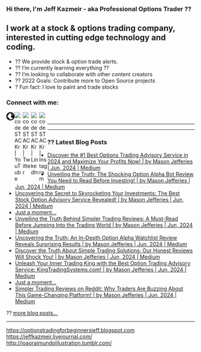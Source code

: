 

<!--
**jeffkazmeir/jeffkazmeir** is a ✨ _special_ ✨ repository because its `README.md` (this file) appears on your GitHub profile.

Here are some ideas to get you started:

- 🔭 I’m currently working on ...
- 🌱 I’m currently learning ...
- 👯 I’m looking to collaborate on ...
- 🤔 I’m looking for help with ...
- 💬 Ask me about ...
- 📫 How to reach me: ...
- 😄 Pronouns: ...
- ⚡ Fun fact: ...
-->
### Hi there, I'm Jeff Kazmeir - aka Professional Options Trader ??
## I work at a stock & options trading company, interested in cutting edge technology and coding.

- ?? We provide stock & option trade alerts.
- ?? I’m currently learning everything ??
- ?? I’m looking to collaborate with other content creators
- ?? 2022 Goals: Contribute more to Open Source projects
- ? Fun fact: I love to paint and trade stocks


### Connect with me:

[<img align="left" alt="codeSTACKr.com" width="22px" src="https://raw.githubusercontent.com/iconic/open-iconic/master/svg/globe.svg" />][website]
[<img align="left" alt="codeSTACKr | YouTube" width="22px" src="https://cdn.jsdelivr.net/npm/simple-icons@v3/icons/youtube.svg" />][youtube]
[<img align="left" alt="codeSTACKr | Twitter" width="22px" src="https://cdn.jsdelivr.net/npm/simple-icons@v3/icons/twitter.svg" />][twitter]
[<img align="left" alt="codeSTACKr | LinkedIn" width="22px" src="https://cdn.jsdelivr.net/npm/simple-icons@v3/icons/linkedin.svg" />][linkedin]
[<img align="left" alt="codeSTACKr | Instagram" width="22px" src="https://cdn.jsdelivr.net/npm/simple-icons@v3/icons/instagram.svg" />][instagram]

<br />

---

---

### ?? Latest Blog Posts

<!-- BLOG-POST-LIST:START -->
- [Discover the #1 Best Options Trading Advisory Service in 2024 and Maximize Your Profits Now! | by Mason Jefferies | Jun, 2024 | Medium](https://tradingoptionsforbeginners.medium.com/discover-the-1-best-options-trading-advisory-service-in-2024-and-maximize-your-profits-now-6657fcdfb2e4?source=ifttt--------------3)
- [Unveiling the Truth: The Shocking Option Alpha Bot Review You Need to Read Before Investing! | by Mason Jefferies | Jun, 2024 | Medium](https://tradingoptionsforbeginners.medium.com/unveiling-the-truth-the-shocking-option-alpha-bot-review-you-need-to-read-before-investing-ebae7c120d46?source=ifttt--------------3)
- [Uncovering the Secret to Skyrocketing Your Investments: The Best Stock Option Advisory Service Revealed! | by Mason Jefferies | Jun, 2024 | Medium](https://tradingoptionsforbeginners.medium.com/uncovering-the-secret-to-skyrocketing-your-investments-the-best-stock-option-advisory-service-920864c04368?source=ifttt--------------3)
- [Just a moment...](https://medium.com/@tradingoptionsforbeginners/unleash-your-inner-trader-a-simple-algo-trading-review-that-will-change-your-financial-game-b4c73e23b128?source=ifttt--------------3)
- [Unveiling the Truth Behind Simpler Trading Reviews: A Must-Read Before Jumping Into the Trading World | by Mason Jefferies | Jun, 2024 | Medium](https://tradingoptionsforbeginners.medium.com/unveiling-the-truth-behind-simpler-trading-reviews-a-must-read-before-jumping-into-the-trading-ea56199921e1?source=ifttt--------------3)
- [Uncovering the Truth: An In-Depth Option Alpha Watchlist Review Reveals Surprising Results | by Mason Jefferies | Jun, 2024 | Medium](https://tradingoptionsforbeginners.medium.com/uncovering-the-truth-an-in-depth-option-alpha-watchlist-review-reveals-surprising-results-bada17455c76?source=ifttt--------------3)
- [Discover the Truth About Simple Trading Solutions: Our Honest Reviews Will Shock You! | by Mason Jefferies | Jun, 2024 | Medium](https://tradingoptionsforbeginners.medium.com/discover-the-truth-about-simple-trading-solutions-our-honest-reviews-will-shock-you-459837057b12?source=ifttt--------------3)
- [Unleash Your Inner Trading King with the Best Option Trading Advisory Service: KingTradingSystems.com! | by Mason Jefferies | Jun, 2024 | Medium](https://tradingoptionsforbeginners.medium.com/unleash-your-inner-trading-king-with-the-best-option-trading-advisory-service-kingtradingsystems-co-791647b8b7c0?source=ifttt--------------3)
- [Just a moment...](https://medium.com/@tradingoptionsforbeginners/discover-the-game-changing-simpler-trading-scanner-a-comprehensive-review-c6d2a8396ede?source=ifttt--------------3)
- [Simpler Trading Reviews on Reddit: Why Traders Are Buzzing About This Game-Changing Platform! | by Mason Jefferies | Jun, 2024 | Medium](https://tradingoptionsforbeginners.medium.com/simpler-trading-reviews-on-reddit-why-traders-are-buzzing-about-this-game-changing-platform-71b3f9b95fa7?source=ifttt--------------3)
<!-- BLOG-POST-LIST:END -->

?? [more blog posts...](https://theministerofcapitalism.com/blog/)

---


[website]: https://kingtradingsystems.com/blog/
[twitter]: https://twitter.com/optionstradejef
[youtube]: https://www.youtube.com/channel/UCEo82TuA0YdbXyO2oPecIHQ
[instagram]: https://tradingoptionsforbeginners.medium.com
[linkedin]: https://ca.linkedin.com/in/theministerofcapitalism
 https://optionstradingforbeginnersjeff.blogspot.com
 https://jeffkazmeir.livejournal.com/
 http://joaoraimundoillustration.tumblr.com/



